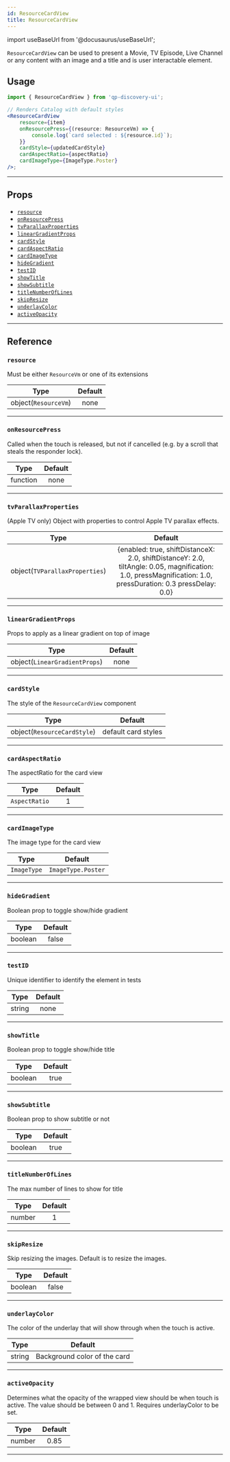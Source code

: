 ```yaml
---
id: ResourceCardView
title: ResourceCardView
---
```


import useBaseUrl from '@docusaurus/useBaseUrl';

`ResourceCardView` can be used to present a Movie, TV Episode, Live Channel or any content with an image and a title and is user interactable element.

## Usage

```jsx
import { ResourceCardView } from 'qp-discovery-ui';

// Renders Catalog with default styles
<ResourceCardView
    resource={item}
    onResourcePress={(resource: ResourceVm) => {
        console.log(`card selected : ${resource.id}`);
    }}
    cardStyle={updatedCardStyle}
    cardAspectRatio={aspectRatio}
    cardImageType={ImageType.Poster}
/>;
```

---

## Props

-   [`resource`](#resource)
-   [`onResourcePress`](#onResourcePress)
-   [`tvParallaxProperties`](#tvParallaxProperties)
-   [`linearGradientProps`](#linearGradientProps)
-   [`cardStyle`](#cardStyle)
-   [`cardAspectRatio`](#cardAspectRatio)
-   [`cardImageType`](#cardImageType)
-   [`hideGradient`](#hideGradient)
-   [`testID`](#testID)
-   [`showTitle`](#showTitle)
-   [`showSubtitle`](#showSubtitle)
-   [`titleNumberOfLines`](#titleNumberOfLines)
-   [`skipResize`](#skipResize)
-   [`underlayColor`](#underlayColor)
-   [`activeOpacity`](#activeOpacity)

---

## Reference

### `resource`

Must be either `ResourceVm` or one of its extensions

|         Type         | Default |
| :------------------: | :-----: |
| object(`ResourceVm`) |  none   |

---

### `onResourcePress`

Called when the touch is released, but not if cancelled (e.g. by a scroll that steals the responder lock).

|   Type   | Default |
| :------: | :-----: |
| function |  none   |

---

### `tvParallaxProperties`

(Apple TV only) Object with properties to control Apple TV parallax effects.

|              Type              |                                                                           Default                                                                           |
| :----------------------------: | :---------------------------------------------------------------------------------------------------------------------------------------------------------: |
| object(`TVParallaxProperties`) | {enabled: true, shiftDistanceX: 2.0, shiftDistanceY: 2.0, tiltAngle: 0.05, magnification: 1.0, pressMagnification: 1.0, pressDuration: 0.3 pressDelay: 0.0} |

---

### `linearGradientProps`

Props to apply as a linear gradient on top of image

|             Type              | Default |
| :---------------------------: | :-----: |
| object(`LinearGradientProps`) |  none   |

---

### `cardStyle`

The style of the `ResourceCardView` component

|            Type             |       Default       |
| :-------------------------: | :-----------------: |
| object(`ResourceCardStyle`) | default card styles |

---

### `cardAspectRatio`

The aspectRatio for the card view

|     Type      | Default |
| :-----------: | :-----: |
| `AspectRatio` |    1    |

---

### `cardImageType`

The image type for the card view

|    Type     |      Default       |
| :---------: | :----------------: |
| `ImageType` | `ImageType.Poster` |

---

### `hideGradient`

Boolean prop to toggle show/hide gradient

|  Type   | Default |
| :-----: | :-----: |
| boolean |  false  |

---

### `testID`

Unique identifier to identify the element in tests

|  Type  | Default |
| :----: | :-----: |
| string |  none   |

---

### `showTitle`

Boolean prop to toggle show/hide title

|  Type   | Default |
| :-----: | :-----: |
| boolean |  true   |

---

### `showSubtitle`

Boolean prop to show subtitle or not

|  Type   | Default |
| :-----: | :-----: |
| boolean |  true   |

---

### `titleNumberOfLines`

The max number of lines to show for title

|  Type  | Default |
| :----: | :-----: |
| number |    1    |

---

### `skipResize`

Skip resizing the images. Default is to resize the images.

|  Type   | Default |
| :-----: | :-----: |
| boolean |  false  |

---

### `underlayColor`

The color of the underlay that will show through when the touch is active.

|  Type  |           Default            |
| :----: | :--------------------------: |
| string | Background color of the card |

---

### `activeOpacity`

Determines what the opacity of the wrapped view should be when touch is active.
The value should be between 0 and 1. Requires underlayColor to be set.

|  Type  | Default |
| :----: | :-----: |
| number |  0.85   |

---
